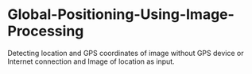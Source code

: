 # Global-Positioning-Using-Image-Processing
Detecting location and GPS coordinates of image without GPS device or Internet connection and Image of location as input.
